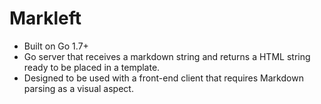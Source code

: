 # Markleft
* Built on Go 1.7+
* Go server that receives a markdown string and returns a HTML string ready to be placed in a template.
* Designed to be used with a front-end client that requires Markdown parsing as a visual aspect.
